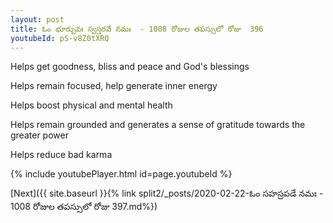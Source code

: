 ```yaml
---
layout: post
title: ఓం భూర్భువః స్వస్తరవే నమః  - 1008 రోజుల తపస్సులో రోజు  396
youtubeId: pS-v8Z0tXRQ
---
```

 
 
Helps get goodness, bliss and peace and God's blessings
 
Helps remain focused, help generate inner energy 
 
Helps boost physical and mental health 
 
Helps remain grounded and generates a sense of gratitude towards the greater power 
 
Helps reduce bad karma
 
 
 
 


{% include youtubePlayer.html id=page.youtubeId %}
 
[Next]({{ site.baseurl }}{% link  split2/_posts/2020-02-22-ఓం సహస్రపడే నమః  - 1008 రోజుల తపస్సులో రోజు  397.md%})
 
